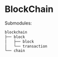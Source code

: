 # BlockChain

Submodules:

```sh
blockchain
├── block
│   ├── block
│   └── transaction
└── chain
```

